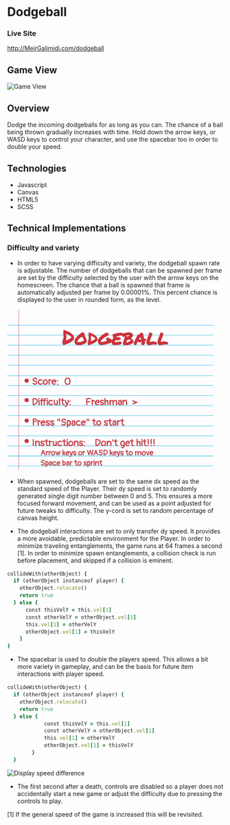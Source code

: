 # Dodgeball

### Live Site
<http://MeirGalimidi.com/dodgeball>

## Game View
![Game View](img/dodgeball.gif)

## Overview
Dodge the incoming dodgeballs for as long as you can. The chance of a ball being thrown gradually increases with time. Hold down the arrow keys, or WASD keys to control your character, and use the spacebar too in order to double your speed.   

## Technologies
* Javascript
* Canvas
* HTML5
* SCSS

## Technical Implementations

### Difficulty and variety
* In order to have varying difficulty and variety, the dodgeball spawn rate is adjustable. The number of dodgeballs that can be spawned per frame are set by the difficulty selected by the user with the arrow keys on the homescreen. The chance that a ball is spawned that frame is automatically adjusted per frame by 0.00001%. This percent chance is displayed to the user in rounded form, as the level.

![Adjusting difficulty](img/SelectLevel.gif)


* When spawned, dodgeballs are set to the same dx speed as the standard speed of the Player. Their dy speed is set to randomly generated single digit number between 0 and 5. This ensures a more focused forward movement, and can be used as a point adjusted for future tweaks to difficulty. The y-cord is set to random percentage of canvas height.


* The dodgeball interactions are set to only transfer dy speed. It provides a more avoidable, predictable environment for the Player. In order to minimize traveling entanglements, the game runs at 64 frames a second [1]. In order to minimize spawn entanglements, a collision check is run before placement, and skipped if a collision is eminent.

```ruby
collideWith(otherObject) {
  if (otherObject instanceof player) {
    otherObject.relocate()
    return true
  } else {
      const thisVelY = this.vel[1]
      const otherVelY = otherObject.vel[1]
      this.vel[1] = otherVelY
      otherObject.vel[1] = thisVelY
    }
}
```

* The spacebar is used to double the players speed. This allows a bit more variety in gameplay, and can be the basis for future item interactions with player speed.

```ruby
collideWith(otherObject) {
  if (otherObject instanceof player) {
    otherObject.relocate()
    return true
  } else {
			const thisVelY = this.vel[1]
			const otherVelY = otherObject.vel[1]
			this.vel[1] = otherVelY
			otherObject.vel[1] = thisVelY
		}
  }
```
![Display speed difference](img/Speed.gif)

* The first second after a death, controls are disabled so a player does not accidentally start a new game or adjust the difficulty due to pressing the controls to play.

[1] If the general speed of the game is increased this will be revisited.
